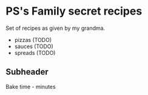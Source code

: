 # PS's Family secret recipes

Set of recipes as given by my grandma.

- pizzas (TODO)
- sauces (TODO)
- spreads (TODO)


## Subheader 

Bake time - minutes